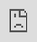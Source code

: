 ```yaml
---
layout: default
title: Bestiary Guide
parent: Guides
grand_parent: Lorerim
nav_order: 8
---
```


# The Dragonborn's Bestiary
###### By WhisperDealer

![image](https://i.imgur.com/bomD23i.png)
Adds a new custom menu to the game. Collect information about the creatures you encounter, learn their strengths and weaknesses, and keep track of your feats with kill, summon and transformation counters.

## What is the Bestiary?
The Dragonborn's Bestiary is a mod made by [JPSteel2](https://next.nexusmods.com/profile/JPSteel2/about-me?gameId=1704), a well known mod author responisble for great projects like the Cities of the North series or Northern Roads and much more. Inspired by games like The Witcher 3, the bestiary contains entries on the different types of enemies you can encounter on your adventure in Skyrim.

Learn more about the mod [here](https://www.nexusmods.com/skyrimspecialedition/mods/123521) or checkout JPSteel's video below.

<div class="youtube-container">
  <iframe style="position: absolute; top: 0; left: 0; width: 100%; height: 100%;" 
    src="https://www.youtube.com/embed/MmWiqaD7UYY?si=ueQ2UTw7bhSpmBJh" 
    title="YouTube video player" 
    frameborder="0" 
    allow="accelerometer; autoplay; clipboard-write; encrypted-media; gyroscope; picture-in-picture; web-share" 
    referrerpolicy="strict-origin-when-cross-origin" 
    allowfullscreen>
  </iframe>
</div>

## In Lorerim

The beauty of the Bestiary in Lorerim comes from an extensive patch made by [Patman023](https://next.nexusmods.com/profile/patman023/mods?gameId=1704). An ultimate collection of creatures totalling 230+ entries. This Bestiary patch is a massive compilation made exclusively for the upcoming wabbajack modlist Lorerim v2.0. Over 100 extra entries have been added including completely custom creature entries not found anywhere else.

The patch comes with an extensive list of improvements including the following:
- Over 100 creatures added
- Untarnished UI patch Integrated
- Resistance/Weakness slots increased from 5 to 8!
- Requiem/Lorerim Resistances
- Requiem/Lorerim Weaknesses
- Requiem/Lorerim Loot adjustments
- Added a new icon for Daedric Weapons
- Changed Pierce icon to a Dagger to match requiem resistance
- When the requiem book "Bestiary of Skyrim" is read, all the creatures in the book will have their Bestiary entries unlocked!
- Added many more creature unlock entries to specific books and spells
- Adjusted wording of some entries to match the information in the "Bestiary of Skyrim" book
- Adjusted wording of some of the Dragon entries as their resistances depend on their breath type
- Dragonborn creatures are patched with Fozar's Dragonborn Patch in mind

A great change is the updates to existing entries to match the next-gen graphics of Lorerim. Which paired with the Untarnished UI patch makes for a brillaint look.

![image](https://staticdelivery.nexusmods.com/mods/1704/images/125957/125957-1722744370-339253458.png)

Another great addition in this patch is the new creatures added. As mentioned there are over 100 creatures added but these aren't entirely new *creatures* added by mods but rather new entries for unique enemies you can encounter. Including:
- Legendary Dragons
- Legendary Creatures (Requiem rare creatures)
- Legendary Draugr
- Legendary Vampires (New in v1.3!)
- Named Dragon Priests
- Extra Creature variants
- CC pets

![image](https://i.imgur.com/JJNsWwu.png)

And some creatures added by quest mods & other mods integrated:
- Attacko's Daedra
- Clockwork
- Project AHO
- Beyond Skyrim - Bruma
- Sirenroot - Deluge of Deceit 
- Journey to Baan Malur and Morrowind 
- Siege at Icemoth

## How to use
To use the Bestiary there's two things you need to know.

### 1. How to view the Bestiary
To open the new Bestiary menu, press K by default. The hotkey can be changed in the mod's INI file.

On the left of the menu, you can browse the different categories and their associated creatures. You can browse this menu either with keyboard navigation keys, with the mouse or with joysticks if using a gamepad.

On the top of the menu, you can switch between a creature's variants by pressing Q and R. If you are playing with a gamepad, press LB and RB to switch between variants. Alternatively, you can also click on the arrows next to the variants' names.

On the right of the menu, if the description is too long to fit in the text box, a scrolling bar will appear. If you are playing with mouse and keyboard, you can either use the mouse scroll or click and drag the bar to scroll the text. You can also use the Page Up and Page Down keys. If you are using a controller, use LT and RT to scroll the description.

**Short Version**
By default its `K` on the keyboard, dudestandard has added a shortcut for controller as well: `LB + dpad left`

### 2. How to add to the Bestiary
Simply activating peaceful creatures will add them to the Bestiary while enemy types are added after you have defeated one.

Additionally reading books like *Bestiary of Skyrim* will unlock entries.

## Learn more
If you'd like to learn more, checkout the patch mod on the Nexus [here](https://www.nexusmods.com/skyrimspecialedition/mods/125957).
